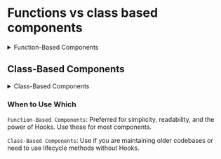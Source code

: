 # Functions vs class based components

<details>
<summary>Function-Based Components</summary>
<br>

Function-based components, also known as functional components, are simply JavaScript functions that return JSX (React's syntax for creating elements).
They are typically shorter and easier to write. Here's a basic example:

```
import React from 'react';

function Greeting(props) {
  return <h1>Hello, {props.name}!</h1>;
}
export default Greeting;
```

- Simple and easy to read.
- Best for components that don't need lifecycle methods or state.
- With React Hooks (like useState and useEffect), functional components can also handle state and side effects.

</details>


## Class-Based Components

<details>
<summary>Class-Based Components</summary>
</br>

Class-based components are ES6 classes that extend from React.Component. They can hold and manage their own state and lifecycle methods. Here's a basic example:


```
import React, { Component } from 'react';

class Greeting extends Component {
  render() {
    return <h1>Hello, {this.props.name}!</h1>;
  }
}

export default Greeting;
```

Key Points:

- Can manage state and have access to lifecycle methods (e.g., componentDidMount, shouldComponentUpdate).
- More verbose than functional components.
- With the advent of Hooks, many use cases for class components can now be covered by functional components.
</details>

### When to Use Which
`Function-Based Components`: Preferred for simplicity, readability, and the power of Hooks. Use these for most components.

`Class-Based Components`: Use if you are maintaining older codebases or need to use lifecycle methods without Hooks.
